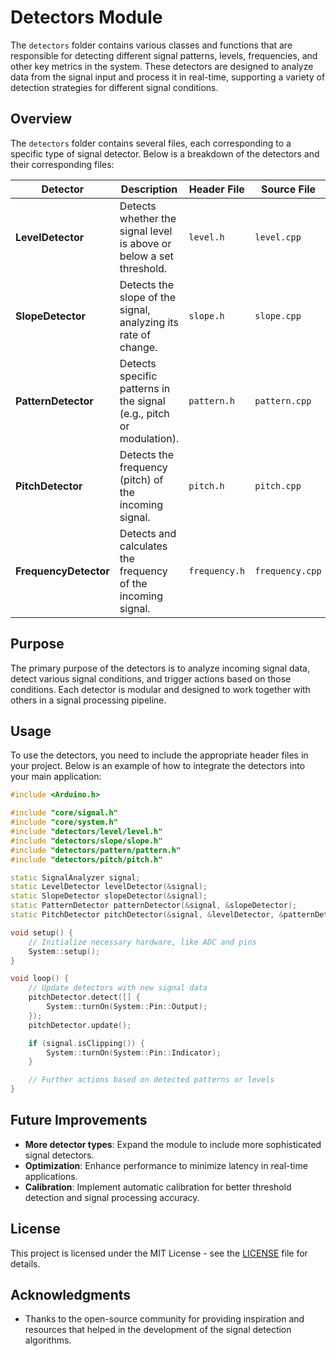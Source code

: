 # Detectors Module

The `detectors` folder contains various classes and functions that are responsible for detecting different signal patterns, levels, frequencies, and other key metrics in the system. These detectors are designed to analyze data from the signal input and process it in real-time, supporting a variety of detection strategies for different signal conditions.

## Overview

The `detectors` folder contains several files, each corresponding to a specific type of signal detector. Below is a breakdown of the detectors and their corresponding files:

| **Detector**          | **Description**                                                      | **Header File** | **Source File** |
| --------------------- | -------------------------------------------------------------------- | --------------- | --------------- |
| **LevelDetector**     | Detects whether the signal level is above or below a set threshold.  | `level.h`       | `level.cpp`     |
| **SlopeDetector**     | Detects the slope of the signal, analyzing its rate of change.       | `slope.h`       | `slope.cpp`     |
| **PatternDetector**   | Detects specific patterns in the signal (e.g., pitch or modulation). | `pattern.h`     | `pattern.cpp`   |
| **PitchDetector**     | Detects the frequency (pitch) of the incoming signal.                | `pitch.h`       | `pitch.cpp`     |
| **FrequencyDetector** | Detects and calculates the frequency of the incoming signal.         | `frequency.h`   | `frequency.cpp` |

## Purpose

The primary purpose of the detectors is to analyze incoming signal data, detect various signal conditions, and trigger actions based on those conditions. Each detector is modular and designed to work together with others in a signal processing pipeline.

## Usage

To use the detectors, you need to include the appropriate header files in your project. Below is an example of how to integrate the detectors into your main application:

```cpp
#include <Arduino.h>

#include "core/signal.h"
#include "core/system.h"
#include "detectors/level/level.h"
#include "detectors/slope/slope.h"
#include "detectors/pattern/pattern.h"
#include "detectors/pitch/pitch.h"

static SignalAnalyzer signal;
static LevelDetector levelDetector(&signal);
static SlopeDetector slopeDetector(&signal);
static PatternDetector patternDetector(&signal, &slopeDetector);
static PitchDetector pitchDetector(&signal, &levelDetector, &patternDetector);

void setup() {
    // Initialize necessary hardware, like ADC and pins
    System::setup();
}

void loop() {
    // Update detectors with new signal data
    pitchDetector.detect([] {
        System::turnOn(System::Pin::Output);
    });
    pitchDetector.update();

    if (signal.isClipping()) {
        System::turnOn(System::Pin::Indicator);
    }

    // Further actions based on detected patterns or levels
}
```

## Future Improvements

- **More detector types**: Expand the module to include more sophisticated signal detectors.
- **Optimization**: Enhance performance to minimize latency in real-time applications.
- **Calibration**: Implement automatic calibration for better threshold detection and signal processing accuracy.

## License

This project is licensed under the MIT License - see the [LICENSE](../../LICENSE) file for details.

## Acknowledgments

- Thanks to the open-source community for providing inspiration and resources that helped in the development of the signal detection algorithms.

